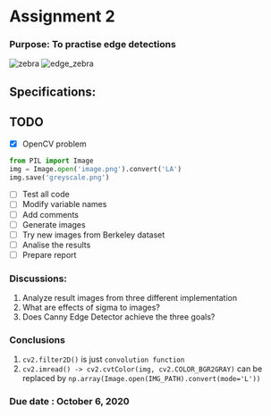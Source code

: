 # Assignment 2

### Purpose: To practise edge detections

![zebra](https://www2.eecs.berkeley.edu/Research/Projects/CS/vision/bsds/BSDS300/html/images/plain/normal/gray/253027.jpg)
![edge_zebra](https://www2.eecs.berkeley.edu/Research/Projects/CS/vision/bsds/BSDS300/html/images/human/normal/outline/gray/union/253027.jpg)

## Specifications:

## TODO
- [x] OpenCV problem

``` Python
from PIL import Image
img = Image.open('image.png').convert('LA')
img.save('greyscale.png')
```

- [ ] Test all code
- [ ] Modify variable names
- [ ] Add comments
- [ ] Generate images
- [ ] Try new images from Berkeley dataset
- [ ] Analise the results
- [ ] Prepare report 

### Discussions:
 
1. Analyze result images from three different implementation 
2. What are effects of sigma to images?
3. Does Canny Edge Detector achieve the three goals?

### Conclusions

1. `cv2.filter2D()` is just `convolution function`
2. `cv2.imread() -> cv2.cvtColor(img, cv2.COLOR_BGR2GRAY)` can be replaced by `np.array(Image.open(IMG_PATH).convert(mode='L'))`

### Due date : October 6, 2020 